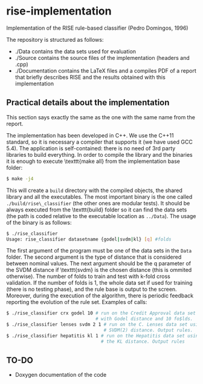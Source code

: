 # rise-implementation
Implementation of the RISE rule-based classifier (Pedro Domingos, 1996)

The repository is structured as follows:
* ./Data contains the data sets used for evaluation
* ./Source contains the source files of the implementation (headers and .cpp)
* ./Documentation contains the LaTeX files and a compiles PDF of a report that briefly describes RISE and the results obtained with this implementation

## Practical details about the implementation

This section says exactly the same as the one with the same name from the report.

The implementation has been developed in C++. We use the C++11 standard, so it is necessary a compiler that supports it (we have used GCC 5.4). The application is self-contained: there is no need of 3rd party libraries to build everything. In order to compile the library and the binaries it is enough to execute \texttt{make all} from the implementation base folder:

```bash
$ make -j4
```

This will create a `build` directory with the compiled objects, the shared library and all the executables. The most important binary is the one called `./build/rise\_classifier` (the other ones are modular tests). It should be always executed from the \texttt{build} folder so it can find the data sets (the path is coded relative to the executable location as `../Data`). The usage of the binary is as follows:

```bash
$ ./rise_classifier 
Usage: rise_classifier datasetname {godel|svdm|kl} [q] #folds
```

The first argument of the program must be one of the data sets in the `Data` folder. The second argument is the type of distance that is considered between nominal values. The next argument should be the q parameter of the SVDM distance if \texttt{svdm} is the chosen distance (this is ommited otherwise). The number of folds to train and test with k-fold cross validation. If the number of folds is 1, the whole data set if used for training (there is no testing phase), and the rule base is output to the screen. Moreover, during the execution of the algorithm, there is periodic feedback reporting the evolution of the rule set. Examples of calls:

```bash
$ ./rise_classifier crx godel 10 # run on the Credit Approval data set
                                 # with Godel distance and 10 fo$lds.
$ ./rise_classifier lenses svdm 2 1 # run on the C. Lenses data set using
                                    # SVDM(2) distance. Output rules.
$ ./rise_classifier hepatitis kl 1 # run on the Hepatitis data set using
                                   # the KL distance. Output rules
```

## TO-DO

* Doxygen documentation of the code

